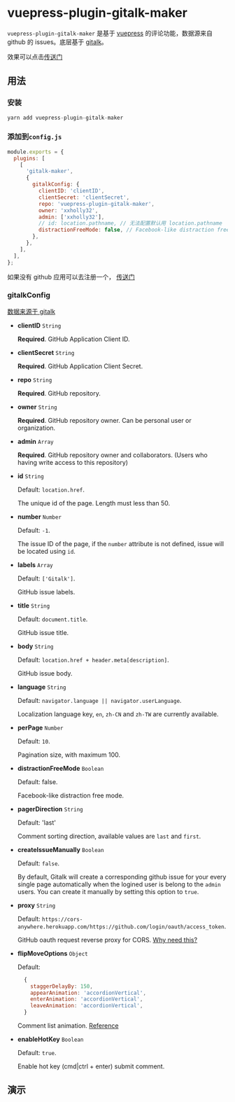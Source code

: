 # vuepress-plugin-gitalk-maker

`vuepress-plugin-gitalk-maker` 是基于 [vuepress](https://v1.vuepress.vuejs.org/zh/) 的评论功能，数据源来自 github 的 issues。底层基于 [gitalk](https://github.com/gitalk/gitalk)。

效果可以点击[传送门](./#演示)

## 用法

### 安装

```js
yarn add vuepress-plugin-gitalk-maker
```

### 添加到`config.js`

```js
module.exports = {
  plugins: [
    [
      'gitalk-maker',
      {
        gitalkConfig: {
          clientID: 'clientID',
          clientSecret: 'clientSecret',
          repo: 'vuepress-plugin-gitalk-maker',
          owner: 'xxholly32',
          admin: ['xxholly32'],
          // id: location.pathname, // 无法配置默认用 location.pathname
          distractionFreeMode: false, // Facebook-like distraction free mode
        },
      },
    ],
  ],
};
```

如果没有 github 应用可以去注册一个， [传送门](https://github.com/settings/applications/new)

### gitalkConfig

[数据来源于 gitalk](https://github.com/gitalk/gitalk#options)

- **clientID** `String`

  **Required**. GitHub Application Client ID.

- **clientSecret** `String`

  **Required**. GitHub Application Client Secret.

- **repo** `String`

  **Required**. GitHub repository.

- **owner** `String`

  **Required**. GitHub repository owner. Can be personal user or organization.

- **admin** `Array`

  **Required**. GitHub repository owner and collaborators. (Users who having write access to this repository)

- **id** `String`

  Default: `location.href`.

  The unique id of the page. Length must less than 50.

- **number** `Number`

  Default: `-1`.

  The issue ID of the page, if the `number` attribute is not defined, issue will be located using `id`.

- **labels** `Array`

  Default: `['Gitalk']`.

  GitHub issue labels.

- **title** `String`

  Default: `document.title`.

  GitHub issue title.

- **body** `String`

  Default: `location.href + header.meta[description]`.

  GitHub issue body.

- **language** `String`

  Default: `navigator.language || navigator.userLanguage`.

  Localization language key, `en`, `zh-CN` and `zh-TW` are currently available.

- **perPage** `Number`

  Default: `10`.

  Pagination size, with maximum 100.

- **distractionFreeMode** `Boolean`

  Default: false.

  Facebook-like distraction free mode.

- **pagerDirection** `String`

  Default: 'last'

  Comment sorting direction, available values are `last` and `first`.

- **createIssueManually** `Boolean`

  Default: `false`.

  By default, Gitalk will create a corresponding github issue for your every single page automatically when the logined user is belong to the `admin` users. You can create it manually by setting this option to `true`.

- **proxy** `String`

  Default: `https://cors-anywhere.herokuapp.com/https://github.com/login/oauth/access_token`.

  GitHub oauth request reverse proxy for CORS. [Why need this?](https://github.com/isaacs/github/issues/330)

- **flipMoveOptions** `Object`

  Default:

  ```js
    {
      staggerDelayBy: 150,
      appearAnimation: 'accordionVertical',
      enterAnimation: 'accordionVertical',
      leaveAnimation: 'accordionVertical',
    }
  ```

  Comment list animation. [Reference](https://github.com/joshwcomeau/react-flip-move/blob/master/documentation/enter_leave_animations.md)

- **enableHotKey** `Boolean`

  Default: `true`.

  Enable hot key (cmd|ctrl + enter) submit comment.

## 演示
